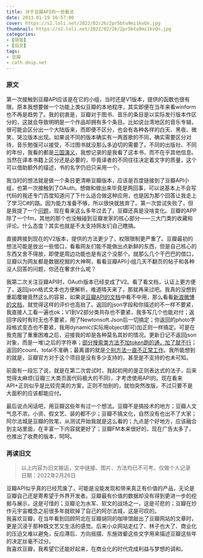 ```yaml
---
title: 对于豆瓣API的一些看法
date: 2013-01-19 16:57:00
cover: https://s2.loli.net/2022/02/26/2pr5btu9mi1kvQn.jpg
thumbnail: https://s2.loli.net/2022/02/26/2pr5btu9mi1kvQn.jpg
categories:
- [随笔]
- [旧文]
tags:
- 豆瓣
- cath.dnip.net
---
```

### 原文
第一次接触到豆瓣API应该是在它的小组，当时还是V1版本，提供的函数也很有限。原本我想要做一个功能上类似豆瓣的本地程序，其实即便在当年来看winform也不再是趋势了。我的初衷是，豆瓣对于图书、音乐的条目是以实际发行版本作区分的，这就会导致明明是一个作品却拥有多个条目。比如说台湾地区的音乐专辑，很可能会区分出一个大陆版来，而即便不区分，也会有各种各样的白天、黑夜、微笑、哭泣版本出现。如果说不同的版本确实有一两首歌的不同，确实需要区分对待，音乐勉强可以接受，不过图书就没那么多迫切的需要了。不同的出版社、不同的年份，我看的都是[三国演义](https://book.douban.com/subject_search?search_text=%E4%B8%89%E5%9B%BD%E6%BC%94%E4%B9%89&cat=1001)，我想记录的是我看了这本书，而不在乎其他信息。当然在译本书籍上区分还是必要的，毕竟译者的不同往往决定着文字的质量，这个可以借助额外的描述，书的名字仍旧只采用一个。

<!--more-->

我当时的想法就是做一个条目更清晰豆瓣版本，应该是百度链接到了豆瓣API小组，也第一次接触到了OAuth。想做和做出来毕竟是两回事，可以说基本上不会写代码的我还专门百度知道问了下什么适合做这种应用，也是因为那个回答让我走上了学习C#的路。因为能力准备不够，所以很快就放弃了。第一次尝试失败了，但是我提了一个[问题](http://www.douban.com/group/topic/9791758/)，现在看来这么多年过去了，豆瓣还真是没啥变化。豆瓣的APP除了一个fm，其他的那个也没触碰到豆瓣发家的核心部分——三大门类的收藏和评论。什么态度？其实也就是不太支持网友们自己瞎搞。

直接跨接到现在的V2版本，提供的方法更少了，权限限制更严重了。豆瓣最初的想法可能是放出一些借口，看看网友们能不能做出点新鲜的东西，但是自己核心的东西又舍不得放，即使是周边功能也是有这个没那个。就那么几个干巴巴的借口，豆瓣以为网友都是数据挖掘的大神啊，看看豆瓣API小组几天不翻页的帖子和各种没人回答的问题，你还在奢求什么呢？

我第二次关注豆瓣API时，OAuth版本已经变成了V2。看了看文档，认证上更方便了，返回json格式文本也方便解析，难道晴天来了，那就再来过吧。我真的没想到重蹈覆辙竟然这么的容易，如果说[豆瓣API的文档](http://developers.douban.com/wiki/?title=api_v2)中看不中用，那么看看[新浪微博的文档](http://open.weibo.com/wiki/%E9%A6%96%E9%A1%B5)，就觉得这样的评价也高抬了。返回的json字段和你描述的不一样不要紧，我直接人工看一遍也ok；V1到V2部分类共存也不要紧，我多写几个也能对付；返回字段时有时无也不要紧，用了Newtonsoft.Json后一切搞定；你返回的photo字段格式变态也不要紧，我用dynamic(实际用object即可)加正则一样搞定。可是在我克服了重重困难之后，迎接我的却是各种莫名其妙的情况。更新日记不返回json对象，而是一堆\\之后的字符串；[部分搜索类方法不加token跑的通，加了就不行](http://www.douban.com/group/topic/35635356/)；返回的count、total不准确；最离谱的就是[个别方法一直不正常工作](http://www.douban.com/group/topic/36034617/)。我所能想到的就是，豆瓣官方对于这个项目是没有多少支持的，甚至是不支持的也未可知。

前面有一段忘了说，就是在第二次尝试时，我起初用的是正则表达式的法子，后来觉得太麻烦(豆瓣三大类页面代码极大的不同)，才考虑使用API的。现在看来API+正则似乎是比较完美的方案，正则不怕别的，就怕突然改版，不过只要不是大面积的应该都能应付。

最后说点闲话吧，用豆瓣这些年有过一个想法。豆瓣不是搞技术的地方；豆瓣人文气息不浓，小资、假文艺、装的都不少；豆瓣不搞文化，自然没有也出不了大家；阿尔法城是豆瓣的败笔，从测试开始我就是这么看的；九点是个好地方，应该融合到主站里面，在丰富一下内容就更好了；豆瓣FM本来很好的，现在广告太多了，也推出了收费的版本，呵呵。

### 再读旧文
> 以上内容为旧文搬运，文中链接、图片、方法均已不可考，仅做个人记录  
> 日期：2022年2月26日

豆瓣API似乎真的已经荒废了，可能是没能发现和带来真正有价值的产品，无论是豆瓣自己还是寄希望于外界开发者。豆瓣最有价值的数据却没有得到更进一步的挖掘与展示，这是可惜的；豆瓣沦为水军、软文的战场之一，这是可悲的；豆瓣在炒作元宇宙概念之前很多年就砍掉了自己的阿尔法城，这是可叹的。  
我喜欢豆瓣，在当年看到回顾阿北在豆瓣胡同的咖啡馆敲出了豆瓣网站的文章时，更是沉浸于那种既文艺又生活的感觉。后来小众网站走红了、林子也大了、商业化的压迫又难以避免，反应滞后、方向摇摆、东施效颦这些文字用来描述豆瓣这些年的决定丝毫不过分。  
我喜欢豆瓣，我希望它还能好起来，在商业化的时代完成利益与梦想的调和。